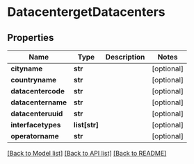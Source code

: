 # DatacentergetDatacenters

## Properties
Name | Type | Description | Notes
------------ | ------------- | ------------- | -------------
**cityname** | **str** |  | [optional] 
**countryname** | **str** |  | [optional] 
**datacentercode** | **str** |  | [optional] 
**datacentername** | **str** |  | [optional] 
**datacenteruuid** | **str** |  | [optional] 
**interfacetypes** | **list[str]** |  | [optional] 
**operatorname** | **str** |  | [optional] 

[[Back to Model list]](../README.md#documentation-for-models) [[Back to API list]](../README.md#documentation-for-api-endpoints) [[Back to README]](../README.md)


